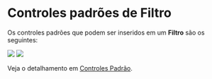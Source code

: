 # Controles padrões de Filtro

Os controles padrões que podem ser inseridos em um **Filtro** são os seguintes:

![](http://www.gvinci.com.br/manual/8_038.zoom80.png)   ![](http://www.gvinci.com.br/manual/8_039.zoom80.png)

Veja o detalhamento em [Controles Padrão](http://www.gvinci.com.br/manual/controles_padrao.htm).

